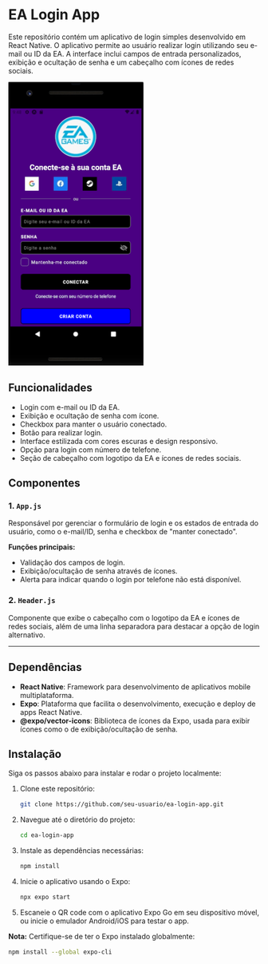 # EA Login App  

Este repositório contém um aplicativo de login simples desenvolvido em React Native. O aplicativo permite ao usuário realizar login utilizando seu e-mail ou ID da EA. A interface inclui campos de entrada personalizados, exibição e ocultação de senha e um cabeçalho com ícones de redes sociais.

![EA login screenshot](./src/img/tela-login.png) 

## Funcionalidades

- Login com e-mail ou ID da EA.
- Exibição e ocultação de senha com ícone.
- Checkbox para manter o usuário conectado.
- Botão para realizar login.
- Interface estilizada com cores escuras e design responsivo.
- Opção para login com número de telefone.
- Seção de cabeçalho com logotipo da EA e ícones de redes sociais.

## Componentes

### 1. `App.js`

Responsável por gerenciar o formulário de login e os estados de entrada do usuário, como o e-mail/ID, senha e checkbox de "manter conectado".

**Funções principais:**
- Validação dos campos de login.
- Exibição/ocultação de senha através de ícones.
- Alerta para indicar quando o login por telefone não está disponível.

### 2. `Header.js`

Componente que exibe o cabeçalho com o logotipo da EA e ícones de redes sociais, além de uma linha separadora para destacar a opção de login alternativo.

---

## Dependências

- **React Native**: Framework para desenvolvimento de aplicativos mobile multiplataforma.
- **Expo**: Plataforma que facilita o desenvolvimento, execução e deploy de apps React Native.
- **@expo/vector-icons**: Biblioteca de ícones da Expo, usada para exibir ícones como o de exibição/ocultação de senha.

## Instalação

Siga os passos abaixo para instalar e rodar o projeto localmente:

1. Clone este repositório:
   ```bash
   git clone https://github.com/seu-usuario/ea-login-app.git

2. Navegue até o diretório do projeto:
    ```bash
    cd ea-login-app

3. Instale as dependências necessárias:
    ```bash
    npm install

4. Inicie o aplicativo usando o Expo:
    ```bash
    npx expo start

5. Escaneie o QR code com o aplicativo Expo Go em seu dispositivo móvel, ou inicie o emulador Android/iOS para testar o app.

**Nota:** Certifique-se de ter o Expo instalado globalmente:
```bash
npm install --global expo-cli

